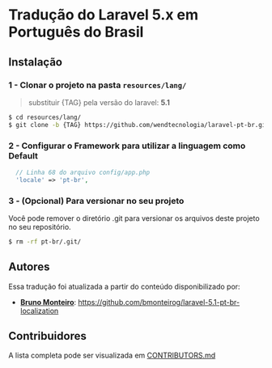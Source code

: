# Tradução do Laravel 5.x em Português do Brasil

## Instalação

### 1 - Clonar o projeto na pasta `resources/lang/`
> substituir {TAG} pela versão do laravel: **5.1**
```bash
$ cd resources/lang/
$ git clone -b {TAG} https://github.com/wendtecnologia/laravel-pt-br.git ./pt-br
```

### 2 - Configurar o Framework para utilizar a linguagem como Default
```php
  // Linha 68 do arquivo config/app.php
  'locale' => 'pt-br',
```

### 3 - (Opcional) Para versionar no seu projeto
Você pode remover o diretório .git para versionar os arquivos deste projeto no seu repositório.

```bash
$ rm -rf pt-br/.git/
```

## Autores
Essa tradução foi atualizada a partir do conteúdo disponibilizado por:
  * **[Bruno Monteiro](https://github.com/bmonteirog)**:         https://github.com/bmonteirog/laravel-5.1-pt-br-localization

## Contribuidores
A lista completa pode ser visualizada em [CONTRIBUTORS.md](CONTRIBUTORS.md)
